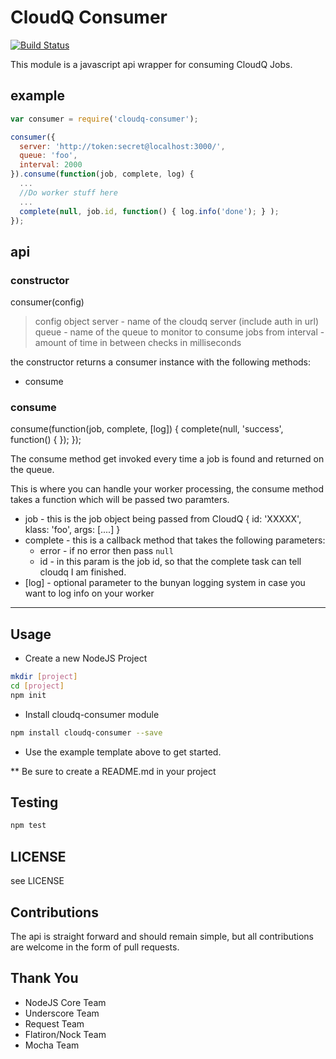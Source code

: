 # CloudQ Consumer

[![Build Status](https://secure.travis-ci.org/twilson63/node-cloudq-consumer.png)](http://travis-ci.org/twilson63/node-cloudq-consumer)


This module is a javascript api wrapper for consuming CloudQ Jobs.

## example

``` js
var consumer = require('cloudq-consumer');

consumer({
  server: 'http://token:secret@localhost:3000/',
  queue: 'foo',
  interval: 2000
}).consume(function(job, complete, log) {
  ...
  //Do worker stuff here
  ...
  complete(null, job.id, function() { log.info('done'); } );
});

```

## api

### constructor

consumer(config)

> config object
>   server - name of the cloudq server (include auth in url)
>   queue - name of the queue to monitor to consume jobs from
>   interval - amount of time in between checks in milliseconds

the constructor returns a consumer instance with the following methods:

* consume

### consume

consume(function(job, complete, [log]) {  complete(null, 'success', function() {
}); });

The consume method get invoked every time a job is found and returned on the queue.

This is where you can handle your worker processing, the consume method takes a function which will be passed two paramters.

  * job - this is the job object being passed from CloudQ
    {
      id: 'XXXXX',
      klass: 'foo',
      args: [....]
    }
  * complete - this is a callback method that takes the following parameters:
    - error - if no error then pass `null`
    - id - in this param is the job id, so that the complete task can tell cloudq I am finished.
  * [log] - optional parameter to the bunyan logging system in case you want to
log info on your worker


---

## Usage

* Create a new NodeJS Project

``` sh
mkdir [project]
cd [project]
npm init
```

* Install cloudq-consumer module

``` sh
npm install cloudq-consumer --save
```

* Use the example template above to get started.

** Be sure to create a README.md in your project

## Testing

``` sh
npm test
```

## LICENSE

see LICENSE

## Contributions

The api is straight forward and should remain simple, but all contributions are welcome in the form of pull requests.

## Thank You

* NodeJS Core Team
* Underscore Team
* Request Team
* Flatiron/Nock Team
* Mocha Team 
